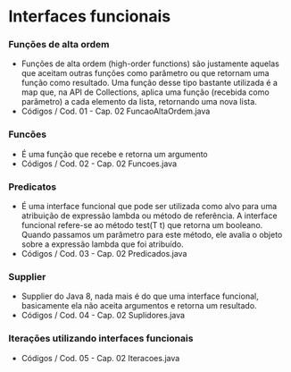 # Interfaces funcionais

### Funções de alta ordem

- Funções de alta ordem (high-order functions) são justamente aquelas que aceitam outras funções como parâmetro ou que retornam uma função como resultado. Uma função desse tipo bastante utilizada é a map que, na API de Collections, aplica uma função (recebida como parâmetro) a cada elemento da lista, retornando uma nova lista.
- Códigos / Cod. 01 - Cap. 02 FuncaoAltaOrdem.java

### Funcões

- É uma função que recebe e retorna um argumento
- Códigos / Cod. 02 - Cap. 02 Funcoes.java

### Predicatos

- É uma interface funcional que pode ser utilizada como alvo para uma atribuição de expressão lambda ou método de referência. A interface funcional refere-se ao método test(T t) que retorna um booleano. Quando passamos um parâmetro para este método, ele avalia o objeto sobre a expressão lambda que foi atribuído.
- Códigos / Cod. 03 - Cap. 02 Predicados.java

### Supplier

- Supplier do Java 8, nada mais é do que uma interface funcional, basicamente ela não aceita argumentos e retorna um resultado.
- Códigos / Cod. 04 - Cap. 02 Suplidores.java

### Iterações utilizando interfaces funcionais

- Códigos / Cod. 05 - Cap. 02 Iteracoes.java
